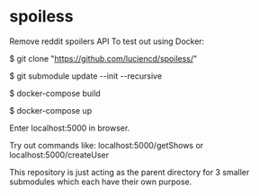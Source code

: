 # spoiless
Remove reddit spoilers API
To test out using Docker:

$ git clone "https://github.com/luciencd/spoiless/"

$ git submodule update --init --recursive

$ docker-compose build

$ docker-compose up

Enter localhost:5000 in browser.

Try out commands like: localhost:5000/getShows or localhost:5000/createUser

This repository is just acting as the parent directory for 3 smaller submodules which each have their own purpose.
